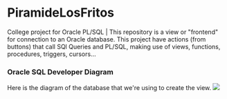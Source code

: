 # PiramideLosFritos
College project for Oracle PL/SQL | This repository is a view or "frontend" for connection to an Oracle database. This project have actions (from buttons) that call SQl Queries and PL/SQL, making use of views, functions, procedures, triggers, cursors... 

### Oracle SQL Developer Diagram
Here is the diagram of the database that we're using to create the view.
![](https://i.imgur.com/viFyfFl.png)
